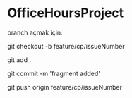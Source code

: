 # OfficeHoursProject

branch açmak için:



git checkout -b feature/cp/issueNumber

git add .


git commit -m 'fragment added'



git push origin feature/cp/issueNumber  
